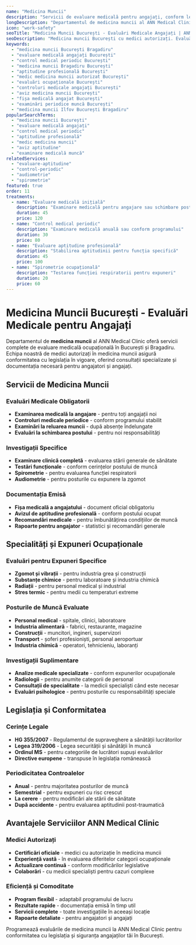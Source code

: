 ```yaml
---
name: "Medicina Muncii"
description: "Servicii de evaluare medicală pentru angajați, conform legislației în vigoare, oferite de specialiști autorizați în medicina muncii"
longDescription: "Departamentul de medicina muncii al ANN Medical Clinic oferă servicii complete de evaluare medicală ocupațională în București. Echipa noastră de medici autorizați în medicina muncii asigură consultații, investigații și documentația necesară conform cerințelor legale pentru angajatori și angajați."
icon: "work-safety"
seoTitle: "Medicina Muncii București - Evaluări Medicale Angajați | ANN Medical Clinic"
seoDescription: "Medicina muncii București cu medici autorizați. Evaluări medicale angajați, controluri periodice, aptitudini profesionale. ANN Medical Clinic Bragadiru."
keywords:
  - "medicina muncii București Bragadiru"
  - "evaluare medicală angajați București"
  - "control medical periodic București"
  - "medicina muncii Bragadiru București"
  - "aptitudine profesională București"
  - "medic medicina muncii autorizat București"
  - "evaluări ocupaționale București"
  - "controluri medicale angajați București"
  - "aviz medicina muncii București"
  - "fișa medicală angajat București"
  - "examinări periodice muncă București"
  - "medicina muncii Ilfov București Bragadiru"
popularSearchTerms:
  - "medicina muncii București"
  - "evaluare medicală angajați"
  - "control medical periodic"
  - "aptitudine profesională"
  - "medic medicina muncii"
  - "aviz aptitudine"
  - "examinare medicală muncă"
relatedServices:
  - "evaluare-aptitudine"
  - "control-periodic"
  - "audiometrie"
  - "spirometrie"
featured: true
order: 11
treatments:
  - name: "Evaluare medicală inițială"
    description: "Examinare medicală pentru angajare sau schimbare post"
    duration: 45
    price: 120
  - name: "Control medical periodic"
    description: "Examinare medicală anuală sau conform programului"
    duration: 30
    price: 80
  - name: "Evaluare aptitudine profesională"
    description: "Stabilirea aptitudinii pentru funcția specifică"
    duration: 45
    price: 100
  - name: "Spirometrie ocupațională"
    description: "Testarea funcției respiratorii pentru expuneri"
    duration: 20
    price: 60
---
```


# Medicina Muncii București - Evaluări Medicale pentru Angajați

Departamentul de **medicina muncii** al ANN Medical Clinic oferă servicii complete de evaluare medicală ocupațională în București și Bragadiru. Echipa noastră de medici autorizați în medicina muncii asigură conformitatea cu legislația în vigoare, oferind consultații specializate și documentația necesară pentru angajatori și angajați.

## Servicii de Medicina Muncii

### Evaluări Medicale Obligatorii

- **Examinarea medicală la angajare** - pentru toți angajații noi
- **Controluri medicale periodice** - conform programului stabilit
- **Examinări la reluarea muncii** - după absențe îndelungate
- **Evaluări la schimbarea postului** - pentru noi responsabilități

### Investigații Specifice

- **Examinare clinică completă** - evaluarea stării generale de sănătate
- **Testări funcționale** - conform cerințelor postului de muncă
- **Spirometrie** - pentru evaluarea funcției respiratorii
- **Audiometrie** - pentru posturile cu expunere la zgomot

### Documentația Emisă

- **Fișa medicală a angajatului** - document oficial obligatoriu
- **Avizul de aptitudine profesională** - conform postului ocupat
- **Recomandări medicale** - pentru îmbunătățirea condițiilor de muncă
- **Rapoarte pentru angajator** - statistici și recomandări generale

## Specialități și Expuneri Ocupaționale

### Evaluări pentru Expuneri Specifice

- **Zgomot și vibrații** - pentru industria grea și construcții
- **Substanțe chimice** - pentru laboratoare și industria chimică
- **Radiații** - pentru personal medical și industrial
- **Stres termic** - pentru medii cu temperaturi extreme

### Posturile de Muncă Evaluate

- **Personal medical** - spitale, clinici, laboratoare
- **Industria alimentară** - fabrici, restaurante, magazine
- **Construcții** - muncitori, ingineri, supervizori
- **Transport** - șoferi profesioniști, personal aeroportuar
- **Industria chimică** - operatori, tehnicieniu, laboranți

### Investigații Suplimentare

- **Analize medicale specializate** - conform expunerilor ocupaționale
- **Radiologii** - pentru anumite categorii de personal
- **Consultații de specialitate** - la medicii specialiști când este necesar
- **Evaluări psihologice** - pentru posturile cu responsabilități speciale

## Legislația și Conformitatea

### Cerințe Legale

- **HG 355/2007** - Regulamentul de supraveghere a sănătății lucrătorilor
- **Legea 319/2006** - Legea securității și sănătății în muncă
- **Ordinul MS** - pentru categoriile de lucrători supuși evaluărilor
- **Directive europene** - transpuse în legislația românească

### Periodicitatea Controalelor

- **Anual** - pentru majoritatea posturilor de muncă
- **Semestrial** - pentru expuneri cu risc crescut
- **La cerere** - pentru modificări ale stării de sănătate
- **După accidente** - pentru evaluarea aptitudinii post-traumatică

## Avantajele Serviciilor ANN Medical Clinic

### Medici Autorizați

- **Certificări oficiale** - medici cu autorizație în medicina muncii
- **Experiență vastă** - în evaluarea diferitelor categorii ocupaționale
- **Actualizare continuă** - conform modificărilor legislative
- **Colaborări** - cu medicii specialiști pentru cazuri complexe

### Eficiență și Comoditate

- **Program flexibil** - adaptabil programului de lucru
- **Rezultate rapide** - documentația emisă în timp util
- **Servicii complete** - toate investigațiile în aceeași locație
- **Rapoarte detaliate** - pentru angajatori și angajați

Programează evaluările de medicina muncii la ANN Medical Clinic pentru conformitatea cu legislația și siguranța angajaților tăi în București.
